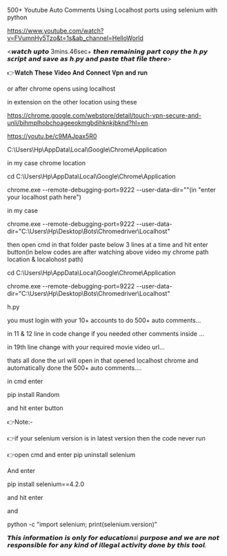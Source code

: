 
500+ Youtube Auto Comments Using Localhost ports using selenium with python

https://www.youtube.com/watch?v=FVumnHy5Tzo&t=1s&ab_channel=HelloWorld

<𝙬𝙖𝙩𝙘𝙝 𝙪𝙥𝙩𝙤 3mins.46sec+ 𝙩𝙝𝙚𝙣 𝙧𝙚𝙢𝙖𝙞𝙣𝙞𝙣𝙜 𝙥𝙖𝙧𝙩 𝙘𝙤𝙥𝙮 𝙩𝙝𝙚 𝙝.𝙥𝙮 𝙨𝙘𝙧𝙞𝙥𝙩 𝙖𝙣𝙙 𝙨𝙖𝙫𝙚 𝙖𝙨 𝙝.𝙥𝙮 𝙖𝙣𝙙 𝙥𝙖𝙨𝙩𝙚 𝙩𝙝𝙖𝙩 𝙛𝙞𝙡𝙚 𝙩𝙝𝙚𝙧𝙚>

👉𝐖𝐚𝐭𝐜𝐡 𝐓𝐡𝐞𝐬𝐞 𝐕𝐢𝐝𝐞𝐨 𝐀𝐧𝐝 𝐂𝐨𝐧𝐧𝐞𝐜𝐭 𝐕𝐩𝐧 𝐚𝐧𝐝 𝐫𝐮𝐧

or after chrome opens using localhost 

in extension on the other location using these

https://chrome.google.com/webstore/detail/touch-vpn-secure-and-unli/bihmplhobchoageeokmgbdihknkjbknd?hl=en

https://youtu.be/c9MAJpax5R0

 C:\Users\Hp\AppData\Local\Google\Chrome\Application

in my case chrome location

cd C:\Users\Hp\AppData\Local\Google\Chrome\Application

 
chrome.exe --remote-debugging-port=9222 --user-data-dir=""(in "enter your localhost path here") 

in my case

chrome.exe --remote-debugging-port=9222 --user-data-dir="C:\Users\Hp\Desktop\Bots\Chromedriver\Localhost"  

then open cmd in that folder paste below 3 lines at a time and hit enter button(in below codes are after watching above video my chrome path location & localohost path)

cd C:\Users\Hp\AppData\Local\Google\Chrome\Application

chrome.exe --remote-debugging-port=9222 --user-data-dir="C:\Users\Hp\Desktop\Bots\Chromedriver\Localhost"

h.py

you must login with your 10+ accounts to do 500+ auto comments... 

in 11 & 12 line in code change if you needed other comments inside ...

in 19th line change with your required movie video url...

thats all done the url will open in that opened localhost chrome and automatically done the 500+ auto comments....

in cmd enter

pip install Random 

and hit enter button

👉Note:-

👉if your selenium version is in latest version then the code never run

👉open cmd and enter pip uninstall selenium

And enter

pip install selenium==4.2.0

and hit enter

and

python -c "import selenium; print(selenium.version)"

𝙏𝙝𝙞𝙨 𝙞𝙣𝙛𝙤𝙧𝙢𝙖𝙩𝙞𝙤𝙣 𝙞𝙨 𝙤𝙣𝙡𝙮 𝙛𝙤𝙧 𝙚𝙙𝙪𝙘𝙖𝙩𝙞𝙤𝙣al 𝙥𝙪𝙧𝙥𝙤𝙨𝙚 𝙖𝙣𝙙 𝙬𝙚 𝙖𝙧𝙚 𝙣𝙤𝙩 𝙧𝙚𝙨𝙥𝙤𝙣𝙨𝙞𝙗𝙡𝙚 𝙛𝙤𝙧 𝙖𝙣𝙮 𝙠𝙞𝙣𝙙 𝙤𝙛 𝙞𝙡𝙡𝙚𝙜𝙖𝙡 𝙖𝙘𝙩𝙞𝙫𝙞𝙩𝙮 𝙙𝙤𝙣𝙚 𝙗𝙮 𝙩𝙝𝙞𝙨 𝙩𝙤𝙤𝙡.
